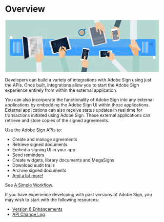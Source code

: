 # Overview

![Adobe Sign Developer's Guide](img/sign_overview_1.png)

Developers can build a variety of integrations with Adobe Sign using just the APIs. Once built, integrations allow you to start the Adobe Sign experience entirely from within the external application.

You can also incorporate the functionality of Adobe Sign into any external applications by embedding the Adobe Sign UI within those applications. External applications can also receive status updates in real time for transactions initiated using Adobe Sign. These external applications can retrieve and store copies of the signed agreements.

Use the Adobe Sign APIs to:

- Create and manage agreements
- Retrieve signed documents
- Embed a signing UI in your app
- Send reminders
- Create widgets, library documents and MegaSigns
- Download audit trails
- Archive signed documents
- [And a lot more!](https://acrobat.adobe.com/in/en/sign/capabilities.html)

See  [A Simple Workflow](overview/a_simple_workflow.md).

If you have experience developing with past versions of Adobe Sign, you may wish to start with the following resources:
 - [Version 6 Enhancements](api_usage/enhancements_v6.md)
 - [API Change Log](api_usage/api_change_log.md)
